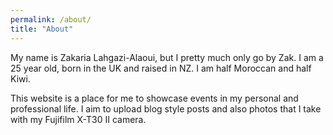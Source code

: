```yaml
---
permalink: /about/
title: "About"
---
```


My name is Zakaria Lahgazi-Alaoui, but I pretty much only go by Zak. I am a 25 year old, born in the UK and raised in NZ. I am half Moroccan and half Kiwi.

This website is a place for me to showcase events in my personal and professional life. I aim to upload blog style posts and also photos that I take with my Fujifilm X-T30 II camera.
